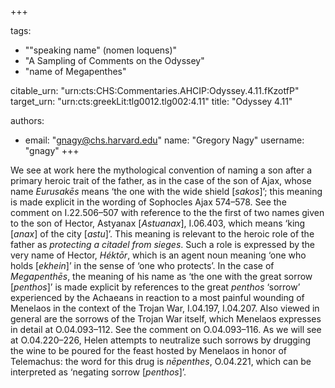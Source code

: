 +++

tags:
- "&quot;speaking name&quot; (nomen loquens)"
- "A Sampling of Comments on the Odyssey"
- "name of Megapenthes"

citable_urn: "urn:cts:CHS:Commentaries.AHCIP:Odyssey.4.11.fKzotfP"
target_urn: "urn:cts:greekLit:tlg0012.tlg002:4.11"
title: "Odyssey 4.11"

authors:
- email: "gnagy@chs.harvard.edu"
  name: "Gregory Nagy"
  username: "gnagy"
+++

<p>We see at work here the mythological convention of naming a son after a primary heroic trait of the father, as in the case of the son of Ajax, whose name <em>Eurusakēs</em> means ‘the one with the wide shield [<em>sakos</em>]’; this meaning is made explicit in the wording of Sophocles Ajax 574–578. See the comment on I.22.506–507 with reference to the the first of two names given to the son of Hector, Astyanax [<em>Astuanax</em>], I.06.403, which means ‘king [<em>anax</em>] of the city [<em>astu</em>]’. This meaning is relevant to the heroic role of the father as <em>protecting a citadel from sieges</em>. Such a role is expressed by the very name of Hector, <em>Héktōr</em>, which is an agent noun meaning ‘one who holds [<em>ekhein</em>]’ in the sense of ‘one who protects’. In the case of <em>Megapenthēs</em>, the meaning of his name as ‘the one with the great sorrow [<em>penthos</em>]’ is made explicit by references to the great <em>penthos</em> ‘sorrow’ experienced by the Achaeans in reaction to a most painful wounding of Menelaos in the context of the Trojan War, I.04.197, I.04.207. Also viewed in general are the sorrows of the Trojan War itself, which Menelaos expresses in detail at O.04.093–112. See the comment on O.04.093–116. As we will see at O.04.220–226, Helen attempts to neutralize such sorrows by drugging the wine to be poured for the feast hosted by Menelaos in honor of Telemachus: the word for this drug is <em>nēpenthes</em>, Ο.04.221, which can be interpreted as ‘negating sorrow [<em>penthos</em>]’. </p>